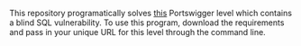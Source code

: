 This repository programatically solves [this](https://portswigger.net/web-security/sql-injection/blind/lab-conditional-responses) Portswigger level which contains a blind SQL vulnerability. To use this program, download the requirements and pass in your unique URL for this level through the command line.
